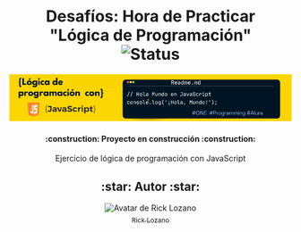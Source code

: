 <div align="center">
  <h1>
    Desafíos: Hora de Practicar<br>
    "Lógica de Programación"<br>
    <img src="https://img.shields.io/badge/STATUS-EN%20DESAROLLO-green" alt="Status">
  </h1>
  <a href="#">
    <img src="Images/Banner JavaScript para Github.png" alt="Banner JavaScript">
  </a>
</div>
<h4 align="center">:construction: Proyecto en construcción :construction:</h4>
<p align="center">Ejercicio de lógica de programación con JavaScript</p>
  <h2 align="center">:star: Autor :star:</h2>
<div align="center">
  <img src="Images/Avatar GitHub.jpeg" width="115" alt="Avatar de Rick Lozano"><br>
  <a href="https://github.com/RickL1982"><sub>Rick Lozano</sub></a>
</div>
